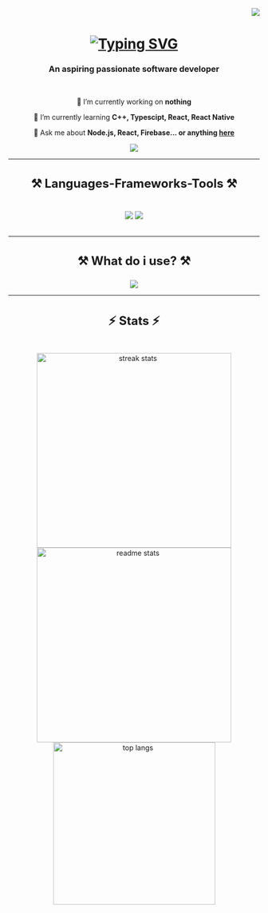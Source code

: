 <p align="right"><a href="https://visitorbadge.io/status?path=https%3A%2F%2Fgithub.com%2FKOR1K1"><img src="https://api.visitorbadge.io/api/visitors?path=https%3A%2F%2Fgithub.com%2FKOR1K1&labelColor=%1&countColor=%FF00F7FF&style=flat-square&labelStyle=upper" /></a></p>

<h1 align="center">
    <a href="https://git.io/typing-svg"><img src="https://readme-typing-svg.demolab.com?font=Rubik&duration=3000&pause=1500&color=7900F7&center=true&vCenter=true&random=false&width=435&lines=Hi+there!%F0%9F%91%8B;I'm+KOR1K;I'm+passionate+developer💾" alt="Typing SVG" /></a>
</h1>

<h3 align="center">An aspiring passionate software developer</h3>
<br/>
<div align="center">

🔭 I’m currently working on **nothing**

🌱 I’m currently learning **C++, Typescipt, React, React Native**

💬 Ask me about **Node.js, React, Firebase... or anything [here](https://github.com/KOR1K1/KOR1K1/issues)**

 </div>
 <div align="center">
 <a href="#" target="_blank" draggable=false style="-moz-user-select: none">
     <img draggable=false src="https://img.shields.io/badge/Portfolio-FF5722?style=for-the-badge&logo=todoist&logoColor=white" target="_blank" />
  </a>
 </div>
 <hr/>
<h3 align="center" style="font-size: 24px;">⚒️ Languages-Frameworks-Tools ⚒️</h3>
<div align="center">
<br/>
    <img draggable=false src="https://skillicons.dev/icons?i=react,vercel,vite,html,css,github,figma,tailwind,git,electron&theme=dark" />
    <img src="https://skillicons.dev/icons?i=nodejs,javascript,typescript,express,firebase,mongodb,supabase,cpp&theme=dark" /><br>
</div>
<br/>
<hr/>
<h3 align="center" style="font-size: 24px;">⚒️ What do i use? ⚒️</h3>
<div align="center">
	<img draggable=false src="https://skillicons.dev/icons?i=mint,windows,ae,au,photoshop,webstorm,clion,vscode,cmake,blender,unreal&theme=dark" />
</div>
<hr/>
<h3 align="center" style="font-size: 24px;">⚡ Stats ⚡</h3>
<br>
<div align=center>
  <img width=390 src="https://github-readme-streak-stats-salesp07.vercel.app/?user=KOR1K1&count_private=true&theme=tokyonight&border_radius=10" alt="streak stats"/>
  <img width=390 src="https://github-readme-stats-salesp07.vercel.app/api?username=KOR1K1&count_private=true&show_icons=true&theme=tokyonight&locale=en&rank_icon=github&border_radius=10" alt="readme stats" />
  <br/>
  <img width=325 align="center" src="https://github-readme-stats-salesp07.vercel.app/api/top-langs/?username=KOR1K1&hide=HTML,CSS&langs_count=8&layout=compact&theme=tokyonight&border_radius=10&size_weight=0.5&count_weight=0.5&locale=en&exclude_repo=github-readme-stats" alt="top langs" />
</div>
